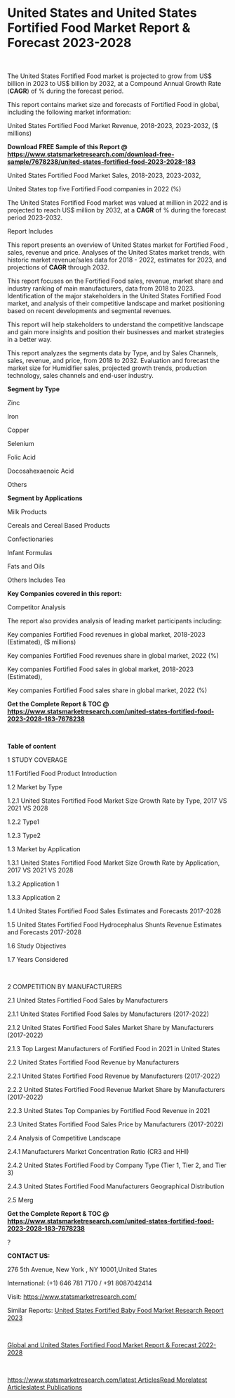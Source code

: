 <h1>United States and United States Fortified Food Market Report & Forecast 2023-2028</h1><br/><p>The United States Fortified Food market is projected to grow from US$ billion in 2023 to US$ billion by 2032, at a Compound Annual Growth Rate (<strong>CAGR</strong>) of % during the forecast period.</p>
 
 
 
 <p>This report contains market size and forecasts of Fortified Food in global, including the following market information:</p>
 
 
 
 <p>United States Fortified Food Market Revenue, 2018-2023, 2023-2032, ($ millions)</p>
 
 
 
 <p><strong>Download FREE Sample of this Report @ <a href="https://www.statsmarketresearch.com/download-free-sample/7678238/united-states-fortified-food-2023-2028-183">https://www.statsmarketresearch.com/download-free-sample/7678238/united-states-fortified-food-2023-2028-183</a></strong></p>
 
 
 
 <p>United States Fortified Food Market Sales, 2018-2023, 2023-2032,</p>
 
 
 
 <p>United States top five Fortified Food companies in 2022 (%)</p>
 
 
 
 <p>The United States Fortified Food market was valued at million in 2022 and is projected to reach US$ million by 2032, at a <strong>CAGR</strong> of % during the forecast period 2023-2032.</p>
 
 
 
 <p>Report Includes</p>
 
 
 
 <p>This report presents an overview of United States market for Fortified Food , sales, revenue and price. Analyses of the United States market trends, with historic market revenue/sales data for 2018 - 2022, estimates for 2023, and projections of <strong>CAGR</strong> through 2032.</p>
 
 
 
 <p>This report focuses on the Fortified Food sales, revenue, market share and industry ranking of main manufacturers, data from 2018 to 2023. Identification of the major stakeholders in the United States Fortified Food market, and analysis of their competitive landscape and market positioning based on recent developments and segmental revenues.</p>
 
 
 
 <p>This report will help stakeholders to understand the competitive landscape and gain more insights and position their businesses and market strategies in a better way.</p>
 
 
 
 <p>This report analyzes the segments data by Type, and by Sales Channels, sales, revenue, and price, from 2018 to 2032. Evaluation and forecast the market size for Humidifier sales, projected growth trends, production technology, sales channels and end-user industry.</p>
 
 
 
 <p><strong>Segment by Type</strong></p>
 
 
 
 <p>Zinc</p>
 
 
 
 <p>Iron</p>
 
 
 
 <p>Copper</p>
 
 
 
 <p>Selenium</p>
 
 
 
 <p>Folic Acid</p>
 
 
 
 <p>Docosahexaenoic Acid</p>
 
 
 
 <p>Others</p>
 
 
 
 <p><strong>Segment <strong><strong>by Applications</strong></strong></strong></p>
 
 
 
 <p>Milk Products</p>
 
 
 
 <p>Cereals and Cereal Based Products</p>
 
 
 
 <p>Confectionaries</p>
 
 
 
 <p>Infant Formulas</p>
 
 
 
 <p>Fats and Oils</p>
 
 
 
 <p>Others Includes Tea</p>
 
 
 
 <p><strong>Key Companies covered in this report:</strong></p>
 
 
 
 <p>Competitor Analysis</p>
 
 
 
 <p>The report also provides analysis of leading market participants including:</p>
 
 
 
 <p>Key companies Fortified Food revenues in global market, 2018-2023 (Estimated), ($ millions)</p>
 
 
 
 <p>Key companies Fortified Food revenues share in global market, 2022 (%)</p>
 
 
 
 <p>Key companies Fortified Food sales in global market, 2018-2023 (Estimated),</p>
 
 
 
 <p>Key companies Fortified Food sales share in global market, 2022 (%)</p>
 
 
 
 <div><b>Get the Complete Report & TOC @ <a href="https://www.statsmarketresearch.com/united-states-fortified-food-2023-2028-183-7678238">https://www.statsmarketresearch.com/united-states-fortified-food-2023-2028-183-7678238</a></b></div>
 
 
 
 <p><br />
 
 <b>Table of content</b></p>
 
 
 
 <p>1 STUDY COVERAGE<br />
 
 1.1 Fortified Food Product Introduction<br />
 
 1.2 Market by Type<br />
 
 1.2.1 United States Fortified Food Market Size Growth Rate by Type, 2017 VS 2021 VS 2028<br />
 
 1.2.2 Type1<br />
 
 1.2.3 Type2<br />
 
 1.3 Market by Application<br />
 
 1.3.1 United States Fortified Food Market Size Growth Rate by Application, 2017 VS 2021 VS 2028<br />
 
 1.3.2 Application 1<br />
 
 1.3.3 Application 2<br />
 
 1.4 United States Fortified Food Sales Estimates and Forecasts 2017-2028<br />
 
 1.5 United States Fortified Food Hydrocephalus Shunts Revenue Estimates and Forecasts 2017-2028<br />
 
 1.6 Study Objectives<br />
 
 1.7 Years Considered<br />
 
 <br />
 
 2 COMPETITION BY MANUFACTURERS<br />
 
 2.1 United States Fortified Food Sales by Manufacturers<br />
 
 2.1.1 United States Fortified Food Sales by Manufacturers (2017-2022)<br />
 
 2.1.2 United States Fortified Food Sales Market Share by Manufacturers (2017-2022)<br />
 
 2.1.3 Top Largest Manufacturers of Fortified Food in 2021 in United States<br />
 
 2.2 United States Fortified Food Revenue by Manufacturers<br />
 
 2.2.1 United States Fortified Food Revenue by Manufacturers (2017-2022)<br />
 
 2.2.2 United States Fortified Food Revenue Market Share by Manufacturers (2017-2022)<br />
 
 2.2.3 United States Top Companies by Fortified Food Revenue in 2021<br />
 
 2.3 United States Fortified Food Sales Price by Manufacturers (2017-2022)<br />
 
 2.4 Analysis of Competitive Landscape<br />
 
 2.4.1 Manufacturers Market Concentration Ratio (CR3 and HHI)<br />
 
 2.4.2 United States Fortified Food by Company Type (Tier 1, Tier 2, and Tier 3)<br />
 
 2.4.3 United States Fortified Food Manufacturers Geographical Distribution<br />
 
 2.5 Merg</p>
 
 
 
 <div><b>Get the Complete Report & TOC @ <a href="https://www.statsmarketresearch.com/united-states-fortified-food-2023-2028-183-7678238">https://www.statsmarketresearch.com/united-states-fortified-food-2023-2028-183-7678238</a></b></div>
 
 
 
 <p>? </p>
 
 
 
 <p><b>CONTACT US:</b><br />
 
 276 5th Avenue, New York , NY 10001,United States<br />
 
 International: (+1) 646 781 7170 / +91 8087042414<br />
 
 Visit: <a href="https://www.statsmarketresearch.com/">https://www.statsmarketresearch.com/</a><br />
 
 Similar Reports: <a href="https://www.statsmarketresearch.com/united-states-fortified-food-2023-2028-183-7678238">United States Fortified Baby Food Market Research Report 2023</a><br />
 
 <br />
 
 <a href="https://www.statsmarketresearch.com/united-states-fortified-food-2023-2028-183-7678238">Global and United States Fortified Food Market Report & Forecast 2022-2028</a><br />
 
 <br />
 
 <a href="https://gyeongbokgung.com">https://www.statsmarketresearch.com/</a><a href="https://hallyeomaritime.com">latest Articles</a><a href="https://jingwansa.com">Read More</a><a href="https://nguoiviet.jp/">latest Articles</a><a href="https://www.intelmarketresearch.com/">latest Publications</a></p>